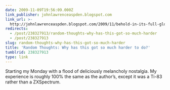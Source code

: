 ```yaml
---
date: 2009-11-09T19:56:09.000Z
link_publisher: johnlawrenceaspden.blogspot.com
link_url: >-
  http://johnlawrenceaspden.blogspot.com/2009/11/behold-in-its-full-glory-program-that-i.html
redirects:
  - /post/238327913/random-thoughts-why-has-this-got-so-much-harder
  - /post/238327913
slug: random-thoughts-why-has-this-got-so-much-harder
title: 'Random Thoughts: Why has this got so much harder to do?'
tumblrid: 238327913
type: link
---
```

<p>Starting my Monday with a flood of deliciously melancholy nostalgia. My experience is roughly 100% the same as the author&rsquo;s, except it was a Ti-83 rather than a ZXSpectrum.</p>
